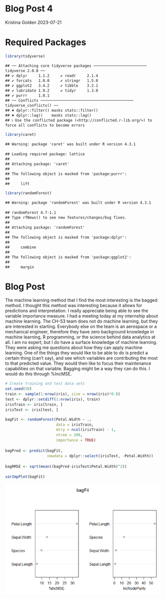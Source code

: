 Blog Post 4
================
Kristina Golden
2023-07-21

# Required Packages

``` r
library(tidyverse)
```

    ## ── Attaching core tidyverse packages ──────────────────────── tidyverse 2.0.0 ──
    ## ✔ dplyr     1.1.2     ✔ readr     2.1.4
    ## ✔ forcats   1.0.0     ✔ stringr   1.5.0
    ## ✔ ggplot2   3.4.2     ✔ tibble    3.2.1
    ## ✔ lubridate 1.9.2     ✔ tidyr     1.3.0
    ## ✔ purrr     1.0.1     
    ## ── Conflicts ────────────────────────────────────────── tidyverse_conflicts() ──
    ## ✖ dplyr::filter() masks stats::filter()
    ## ✖ dplyr::lag()    masks stats::lag()
    ## ℹ Use the conflicted package (<http://conflicted.r-lib.org/>) to force all conflicts to become errors

``` r
library(caret)
```

    ## Warning: package 'caret' was built under R version 4.3.1

    ## Loading required package: lattice
    ## 
    ## Attaching package: 'caret'
    ## 
    ## The following object is masked from 'package:purrr':
    ## 
    ##     lift

``` r
library(randomForest)
```

    ## Warning: package 'randomForest' was built under R version 4.3.1

    ## randomForest 4.7-1.1
    ## Type rfNews() to see new features/changes/bug fixes.
    ## 
    ## Attaching package: 'randomForest'
    ## 
    ## The following object is masked from 'package:dplyr':
    ## 
    ##     combine
    ## 
    ## The following object is masked from 'package:ggplot2':
    ## 
    ##     margin

# Blog Post

The machine learning method that I find the most interesting is the
bagged method. I thought this method was interesting because it allows
for predictions and interpretation. I really appreciate being able to
see the variable importance measure. I had a meeting today at my
internship about machine learning. The CH-53 team does not do machine
learning, but they are interested in starting. Everybody else on the
team is an aerospace or a mechanical engineer, therefore they have zero
background knowledge in machine learning, R programming, or the science
behind data analytics at all. I am no expert, but I do have a surface
knowledge of machine learning. They were asking me questions about how
they can apply machine learning. One of the things they would like to be
able to do is predict a certain thing (can’t say), and see which
variables are contributing the most to that predicted value. They would
then like to focus their maintenance capabilities on that variable.
Bagging might be a way they can do this. I would do this through
%IncMSE.

``` r
# Create training and test data sets
set.seed(50)
train <- sample(1:nrow(iris), size = nrow(iris)*0.8)
test <- dplyr::setdiff(1:nrow(iris), train)
irisTrain <- iris[train, ]
irisTest <- iris[test, ]
```

``` r
bagFit <- randomForest(Petal.Width ~ ., 
                       data = irisTrain, 
                       mtry = ncol(irisTrain) - 1,
                       ntree = 200, 
                       importance = TRUE)

bagPred <- predict(bagFit, 
                   newdata = dplyr::select(irisTest, -Petal.Width))

bagRMSE <- sqrt(mean((bagPred-irisTest$Petal.Width)^2))

varImpPlot(bagFit)
```

![](3_files/figure-gfm/unnamed-chunk-3-1.png)<!-- -->
